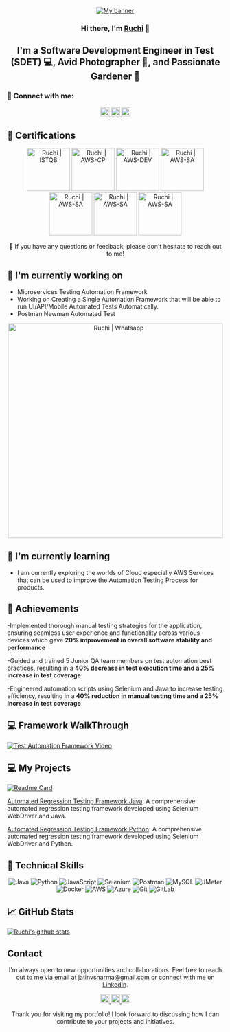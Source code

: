 <p align="center">
  <a href="https://www.linkedin.com/in/ruchi-kachroo/" target="_blank" rel="noreferrer">
    <img src="https://raw.githubusercontent.com/RuchiKachroo/RuchiKachroo.github.io/main/images/banner.png" alt="My banner">
  </a>
</p>

<h3 align="center">Hi there, I'm <a href="https://www.linkedin.com/in/ruchi-kachroo/" target="_blank" rel="noreferrer">Ruchi</a> 👋</h3>

<h2 align="center">I'm a Software Development Engineer in Test (SDET) 💻, Avid Photographer 📸, and Passionate Gardener 🌱</h2>

### 🤝 Connect with me:

<p align="center">
  <a href="https://www.linkedin.com/in/ruchi-kachroo//">
    <img src="https://raw.githubusercontent.com/jatin99/jatin99.github.io/main/images/linkedin.svg" alt="Ruchi Kachroo | LinkedIn" width="21px"/>
  </a>
  <a href="https://instagram.com/tech_with_jatin">
    <img src="https://raw.githubusercontent.com/RuchiKachroo/RuchiKachroo.github.io/main/images/instagram.svg" alt="Ruchi | Instagram" width="21px"/>
  </a>
  <a href="https://wa.link/8nquvx">
    <img src="https://raw.githubusercontent.com/RuchiKachroo/RuchiKachroo.github.io/main/images/whatsapp.png" alt="Ruchi | Whatsapp" width="21px"/>
  </a>
</p>
  
## 🥇 Certifications
<p align="center">
  <img src="https://raw.githubusercontent.com/RuchiKachroo/RuchiKachroo.github.io/main/images/ISTQB.png" alt="Ruchi | ISTQB" width="100 px"/>
  <img src="https://raw.githubusercontent.com/RuchiKachroo/RuchiKachroo.github.io/main/images/aws-cp.png" alt="Ruchi | AWS-CP" width="100 px"/>
  <img src="https://raw.githubusercontent.com/RuchiKachroo/RuchiKachroo.github.io/main/images/aws-dev.png" alt="Ruchi | AWS-DEV" width="100 px"/>
  <img src="https://raw.githubusercontent.com/RuchiKachroo/RuchiKachroo.github.io/main/images/aws-sa.png" alt="Ruchi | AWS-SA" width="100 px"/>
   <img src="https://raw.githubusercontent.com/RuchiKachroo/RuchiKachroo.github.io/main/images/ocpjp.png" alt="Ruchi | AWS-SA" width="100 px"/>
    <img src="https://raw.githubusercontent.com/RuchiKachroo/RuchiKachroo.github.io/main/images/safe.png" alt="Ruchi | AWS-SA" width="100 px"/>
     <img src="https://raw.githubusercontent.com/RuchiKachroo/RuchiKachroo.github.io/main/images/csm.webp" alt="Ruchi | AWS-SA" width="100 px"/>
</p>

<p align="center">💬 If you have any questions or feedback, please don't hesitate to reach out to me!</p>

## 🔭 I'm currently working on

- Microservices Testing Automation Framework
- Working on Creating a Single Automation Framework that will be able to run UI/API/Mobile Automated Tests Automatically. 
- Postman Newman Automated Test 
<p align="center">    
<img src="https://raw.githubusercontent.com/RuchiKachroo/RuchiKachroo.github.io/main/images/postmanproject.jpg" alt="Ruchi | Whatsapp" width="500px"/> </p>

## 🌱 I'm currently learning

- I am currently exploring the worlds of Cloud especially AWS Services that can be used to improve the Automation Testing Process for products. 


## 🥇 Achievements

-Implemented thorough manual testing strategies for the application, ensuring
seamless user experience and functionality across various devices which gave
<b>20% improvement in overall software stability and performance</b>

-Guided and trained 5 Junior QA team members on test automation best practices,
resulting in a  <b>40% decrease in test execution time and a 25% increase in test
coverage </b>

-Engineered automation scripts using Selenium and Java to increase testing
efficiency, resulting in a<b> 40% reduction in manual testing time and a 25% increase
in test coverage</b>


## 💻 Framework WalkThrough
[![Test Automation Framework Video](https://raw.githubusercontent.com/jatin99/jatin99.github.io/main/images/thumbnail.jpg)](https://youtu.be/BCaqX6XCKhw)

## 💻 My Projects 

[![Readme Card](https://github-readme-stats.vercel.app/api/pin/?username=jatin99&repo=AutomationFramework)](https://github.com/jatin99/AutomationFramework)

[Automated Regression Testing Framework Java](https://github.com/jatin99/): A comprehensive automated regression testing framework developed using Selenium WebDriver and Java.

[Automated Regression Testing Framework Python](https://github.com/jatin99/): A comprehensive automated regression testing framework developed using Selenium WebDriver and Python.


## 💼 Technical Skills

<p align="center">
  <img src="https://img.shields.io/badge/Java-007396?style=for-the-badge&logo=java&logoColor=white" alt="Java">
  <img src="https://img.shields.io/badge/Python-3776AB?style=for-the-badge&logo=python&logoColor=white" alt="Python">
  <img src="https://img.shields.io/badge/JavaScript-F7DF1E?style=for-the-badge&logo=javascript&logoColor=black" alt="JavaScript">
  <img src="https://img.shields.io/badge/Selenium-43B02A?style=for-the-badge&logo=selenium&logoColor=white" alt="Selenium">
  <img src="https://img.shields.io/badge/Postman-FF6C37?style=for-the-badge&logo=postman&logoColor=white" alt="Postman">
  <img src="https://img.shields.io/badge/MySQL-4479A1?style=for-the-badge&logo=mysql&logoColor=white" alt="MySQL">
  <img src="https://img.shields.io/badge/JMeter-D22128?style=for-the-badge&logo=apache%20jmeter&logoColor=white" alt="JMeter">
  <img src="https://img.shields.io/badge/Docker-2496ED?style=for-the-badge&logo=docker&logoColor=white" alt="Docker">
  <img src="https://img.shields.io/badge/AWS-232F3E?style=for-the-badge&logo=amazon-aws&logoColor=white" alt="AWS">
  <img src="https://img.shields.io/badge/Azure-0089D6?style=for-the-badge&logo=microsoft-azure&logoColor=white" alt="Azure">
  <img src="https://img.shields.io/badge/Git-F05032?style=for-the-badge&logo=git&logoColor=white" alt="Git">
  <img src="https://img.shields.io/badge/GitLab-FCA121?style=for-the-badge&logo=gitlab&logoColor=white" alt="GitLab">
</p>

## 📈 GitHub Stats 

[![Ruchi's github stats](https://github-readme-stats.vercel.app/api?username=RuchiKachroo)](https://github.com/RuchiKachroo)


## Contact

<p align="center">I'm always open to new opportunities and collaborations. Feel free to reach out to me via email at <a href="mailto:ruchi.kachroo93@gmail.com">jatinvsharma@gmail.com</a> or connect with me on <a href="https://www.linkedin.com/in/ruchi-kachroo">LinkedIn</a>.</p>

<p align="center">
  <a href="https://www.linkedin.com/in/ruchi-kachroo//">
    <img src="https://raw.githubusercontent.com/RuchiKachroo/RuchiKachroo.github.io/main/images/linkedin.svg" alt="Ruchi Kachroo | LinkedIn" width="21px"/>
  </a>
  <a href="https://instagram.com/tech_with_jatin">
    <img src="https://raw.githubusercontent.com/RuchiKachroo/RuchiKachroo.github.io/main/images/instagram.svg" alt="Ruchi | Instagram" width="21px"/>
  </a>
  <a href="https://wa.link/8nquvx">
    <img src="https://raw.githubusercontent.com/RuchiKachroo/RuchiKachroo.github.io/main/images/whatsapp.png" alt="Ruchi | Whatsapp" width="21px"/>
  </a>
</p>
  

<p align="center">Thank you for visiting my portfolio! I look forward to discussing how I can contribute to your projects and initiatives.</p>
